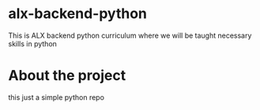 # alx-backend-python
This is ALX backend python curriculum where we will be taught necessary skills in python

# About the project
this just a simple python repo
